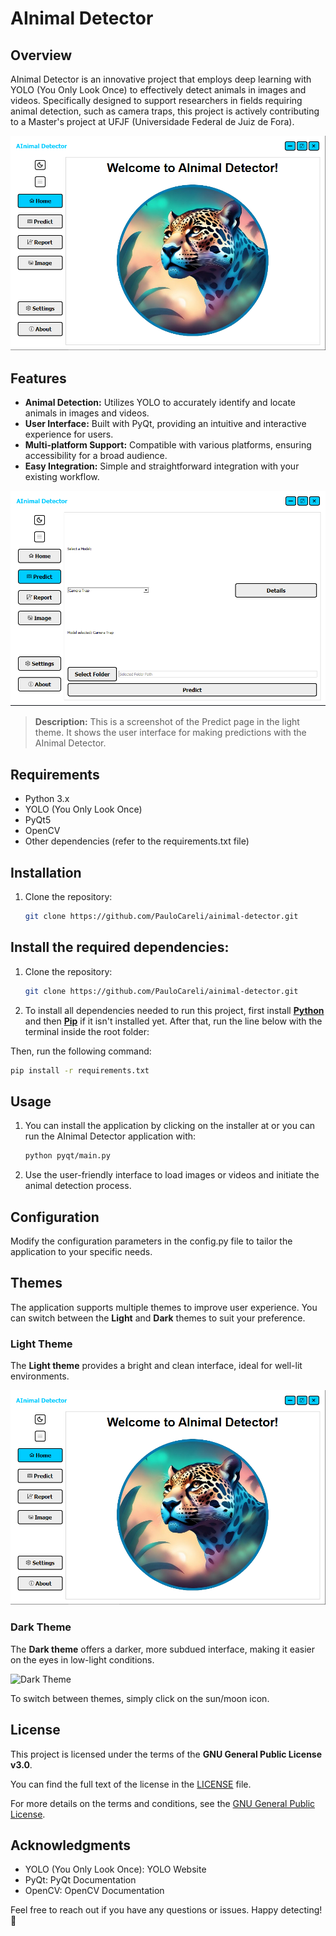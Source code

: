 # AInimal Detector

## Overview

AInimal Detector is an innovative project that employs deep learning with YOLO (You Only Look Once) to effectively detect animals in images and videos. Specifically designed to support researchers in fields requiring animal detection, such as camera traps, this project is actively contributing to a Master's project at UFJF (Universidade Federal de Juiz de Fora).

![Welcome - Light theme](pyqt/assets/welcome_light.png)

## Features

- **Animal Detection:** Utilizes YOLO to accurately identify and locate animals in images and videos.
- **User Interface:** Built with PyQt, providing an intuitive and interactive experience for users.
- **Multi-platform Support:** Compatible with various platforms, ensuring accessibility for a broad audience.
- **Easy Integration:** Simple and straightforward integration with your existing workflow.

![Predict page - Light theme](pyqt/assets/predict.png)

> **Description:** This is a screenshot of the Predict page in the light theme. It shows the user interface for making predictions with the AInimal Detector.


## Requirements

- Python 3.x
- YOLO (You Only Look Once)
- PyQt5
- OpenCV
- Other dependencies (refer to the requirements.txt file)

## Installation

1. Clone the repository:

   ```bash
   git clone https://github.com/PauloCareli/ainimal-detector.git

## Install the required dependencies:

1. Clone the repository:

   ```bash
   git clone https://github.com/PauloCareli/ainimal-detector.git

2. To install all dependencies needed to run this project, first install **[Python]** and then **[Pip]** if it isn't installed yet. After that, run the line below with the terminal inside the root folder:

[Python]: https://www.python.org/downloads/
[Pip]: https://phoenixnap.com/kb/install-pip-windows

Then, run the following command:

   ```bash
   pip install -r requirements.txt
   ```

## Usage

1. You can install the application by clicking on the installer at
or you can run the AInimal Detector application with:

   ```bash
   python pyqt/main.py

2. Use the user-friendly interface to load images or videos and initiate the animal detection process.

## Configuration
Modify the configuration parameters in the config.py file to tailor the application to your specific needs.

## Themes

The application supports multiple themes to improve user experience. You can switch between the **Light** and **Dark** themes to suit your preference.

### Light Theme

The **Light theme** provides a bright and clean interface, ideal for well-lit environments.

![Light Theme](pyqt/assets/welcome_light.png)

### Dark Theme

The **Dark theme** offers a darker, more subdued interface, making it easier on the eyes in low-light conditions.

![Dark Theme](pyqt/assets/welcome_dark.png)

To switch between themes, simply click on the sun/moon icon.


## License
This project is licensed under the terms of the **GNU General Public License v3.0**.

You can find the full text of the license in the [LICENSE](./LICENSE) file.

For more details on the terms and conditions, see the [GNU General Public License](https://www.gnu.org/licenses/gpl-3.0.html).

## Acknowledgments
- YOLO (You Only Look Once): YOLO Website
- PyQt: PyQt Documentation
- OpenCV: OpenCV Documentation

Feel free to reach out if you have any questions or issues. Happy detecting! 🐾

